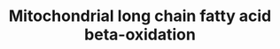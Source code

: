 ---
annotations:
- id: PW:0000738
  parent: classic metabolic pathway
  type: Pathway Ontology
  value: fatty acid beta degradation pathway
authors:
- N.Reyes
- MaintBot
- Ddigles
- Eweitz
description: ''
last-edited: 2021-05-16
organisms:
- Drosophila melanogaster
redirect_from:
- /index.php/Pathway:WP406
- /instance/WP406
- /instance/WP406_r116926
revision: r116926
schema-jsonld:
- '@context': https://schema.org/
  '@id': https://wikipathways.github.io/pathways/WP406.html
  '@type': Dataset
  creator:
    '@type': Organization
    name: WikiPathways
  description: ''
  keywords:
  - Arc42
  - CG12262
  - CG2107
  - CG3961
  - CG4389
  - CG4598
  - CG7461
  - CPTI
  - ScpX
  - colt
  - l(2)44DEa
  license: CC0
  name: Mitochondrial long chain fatty acid beta-oxidation
seo: CreativeWork
title: Mitochondrial long chain fatty acid beta-oxidation
wpid: WP406
---